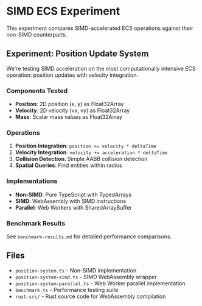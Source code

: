 # SIMD ECS Experiment

This experiment compares SIMD-accelerated ECS operations against their non-SIMD counterparts.

## Experiment: Position Update System

We're testing SIMD acceleration on the most computationally intensive ECS operation: position updates with
velocity integration.

### Components Tested

- **Position**: 2D position (x, y) as Float32Array
- **Velocity**: 2D velocity (vx, vy) as Float32Array
- **Mass**: Scalar mass values as Float32Array

### Operations

1. **Position Integration**: `position += velocity * deltaTime`
2. **Velocity Integration**: `velocity += acceleration * deltaTime`
3. **Collision Detection**: Simple AABB collision detection
4. **Spatial Queries**: Find entities within radius

### Implementations

- **Non-SIMD**: Pure TypeScript with TypedArrays
- **SIMD**: WebAssembly with SIMD instructions
- **Parallel**: Web Workers with SharedArrayBuffer

### Benchmark Results

See `benchmark-results.md` for detailed performance comparisons.

## Files

- `position-system.ts` - Non-SIMD implementation
- `position-system-simd.ts` - SIMD WebAssembly wrapper
- `position-system-parallel.ts` - Web Worker parallel implementation
- `benchmark.ts` - Performance testing suite
- `rust-src/` - Rust source code for WebAssembly compilation
